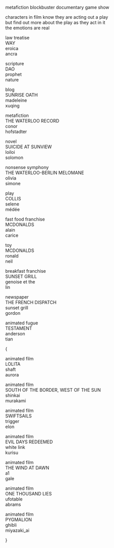   metafiction blockbuster documentary game show  
  
characters in film know they are acting out a play  
but find out more about the play as they act in it  
the emotions are real  
  
law treatise  
WAY  
eroica  
ancra  
  
scripture  
DAO  
prophet  
nature  
  
blog  
SUNRISE OATH  
madeleine  
xuqing  
  
metafiction  
THE WATERLOO RECORD  
conor  
hofstadter  
  
novel  
SUICIDE AT SUNVIEW  
loiloi  
solomon  
  
nonsense symphony  
THE WATERLOO-BERLIN MELOMANE  
olivia  
simone  
  
play  
COLLIS  
selene  
médée  
  
fast food franchise  
MCDONALDS  
alain  
carice  
  
toy  
MCDONALDS  
ronald  
neil  
  
breakfast franchise  
SUNSET GRILL  
genoise et the  
lin  
  
newspaper  
THE FRENCH DISPATCH  
sunset grill  
gordon  
  
animated fugue  
TESTAMENT  
anderson  
tian  
  
{  
  
animated film  
LOLITA  
shaft  
aurora  
  
animated film  
SOUTH OF THE BORDER, WEST OF THE SUN  
shinkai  
murakami  
  
animated film  
SWIFTSAILS  
trigger  
elon  
  
animated film  
EVIL DAYS REDEEMED  
white link  
kurisu  
  
animated film  
THE WIND AT DAWN  
a1  
gale  
  
animated film  
ONE THOUSAND LIES  
ufotable  
abrams  
  
animated film  
PYGMALION  
ghibli  
miyazaki_ai  
  
}